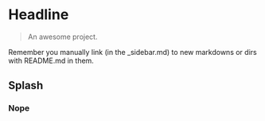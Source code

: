 # Headline

> An awesome project.

Remember you manually link (in the _sidebar.md) to new markdowns or dirs with README.md in them.

## Splash

### Nope
